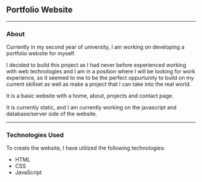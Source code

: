 ## Portfolio Website

---

### About

Currently in my second year of university, I am working on developing a portfolio website for myself. 

I decided to build this project as I had never before experienced working with web technologies and I am in a position where I will be looking for work experience, so it seemed to me to be the perfect oppurtunity to build on my current skillset as well as make a project that I can take into the real world.

It is a basic website with a home, about, projects and contact page.

It is currently static, and I am currently working on the javascript and database/server side of the website.

---

### Technologies Used

To create the website, I have utilized the following technologies:

* HTML
* CSS
* JavaScript
